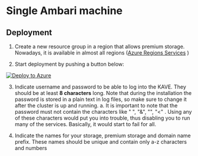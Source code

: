 # Single Ambari machine
## Deployment
1. Create a new resource group in a region that allows premium storage. Nowadays, it is available in almost all regions ([Azure Regions Services](https://azure.microsoft.com/en-us/regions/#services) )

2. Start deployment by pushing a button below:

[![Deploy to Azure](http://azuredeploy.net/deploybutton.png)](https://azuredeploy.net/)

3. Indicate username and password to be able to log into the KAVE. They should be at least **8 characters** long. Note that during the installation the password is stored in a plain text in log files, so make sure to change it after the cluster is up and running.
    a. It is important to note that the password must not contain the characters like " ", "&", "\", "<" . Using any of these characters would put you into trouble, thus disabling you to run many of the services. Basically, it would start to fail for all.

4. Indicate the names for your storage, premium storage and domain name prefix. These names should be unique and contain only a-z characters and numbers
